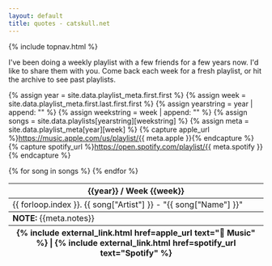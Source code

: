 ```yaml
---
layout: default
title: quotes - catskull.net
---
```

{% include topnav.html %}

I've been doing a weekly playlist with a few friends for a few years now. I'd like to share them with you. Come back each week for a fresh playlist, or hit the archive to see past playlists.

{% assign year = site.data.playlist_meta.first.first %}
{% assign week = site.data.playlist_meta.first.last.first.first %}
{% assign yearstring = year | append: "" %}
{% assign weekstring = week | append: "" %}
{% assign songs = site.data.playlists[yearstring][weekstring] %}
{% assign meta = site.data.playlist_meta[year][week] %}
{% capture apple_url %}https://music.apple.com/us/playlist/{{ meta.apple }}{% endcapture %}
{% capture spotify_url %}https://open.spotify.com/playlist/{{ meta.spotify }}{% endcapture %}

<table class="monospace">
	<thead>
		<tr>
			<th>{{year}} / Week {{week}}</th>
		</tr>
	</thead>
{% for song in songs %}
	<tr>
		<td>
			{{ forloop.index }}. {{ song["Artist"] }} - "{{ song["Name"] }}"
		</td>
	</tr>
{% endfor %}
	<tfoot>
		<tr>
			<td><b>NOTE:</b> {{meta.notes}}</td>
		</tr>
		<tr>
			<th>{% include external_link.html href=apple_url text=" Music" %} | {% include external_link.html href=spotify_url text="Spotify" %}</th>
		</tr>
	</tfoot>
</table>

